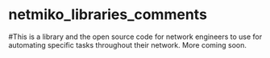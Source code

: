 # netmiko_libraries_comments


#This is a library and the open source code for network engineers to use for automating specific tasks throughout their network. More coming soon. 
